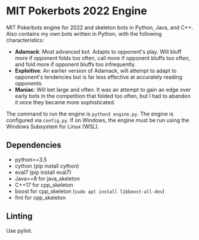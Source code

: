 # MIT Pokerbots 2022 Engine
MIT Pokerbots engine for 2022 and skeleton bots in Python, Java, and C++. Also contains my own bots written in Python, with the following characteristics:

 - **Adamack**: Most advanced bot. Adapts to opponent's play. Will bluff more if opponent folds too often, call more if opponent bluffs too often, and fold more if opponent bluffs too infrequently.
 - **Exploitive**: An earlier version of Adamack, will attempt to adapt to opponent's tendencies but is far less effective at accurately reading opponents.
 - **Maniac**: Will bet large and often. It was an attempt to gain an edge over early bots in the competition that folded too often, but I had to abandon it once they became more sophisticated.

The command to run the engine is ```python3 engine.py```. The engine is configured via ```config.py```. If on Windows, the engine must be run using the Windows Subsystem for Linux (WSL).

## Dependencies
 - python>=3.5
 - cython (pip install cython)
 - eval7 (pip install eval7)
 - Java>=8 for java_skeleton
 - C++17 for cpp_skeleton
 - boost for cpp_skeleton (`sudo apt install libboost-all-dev`)
 - fmt for cpp_skeleton

## Linting
Use pylint.

